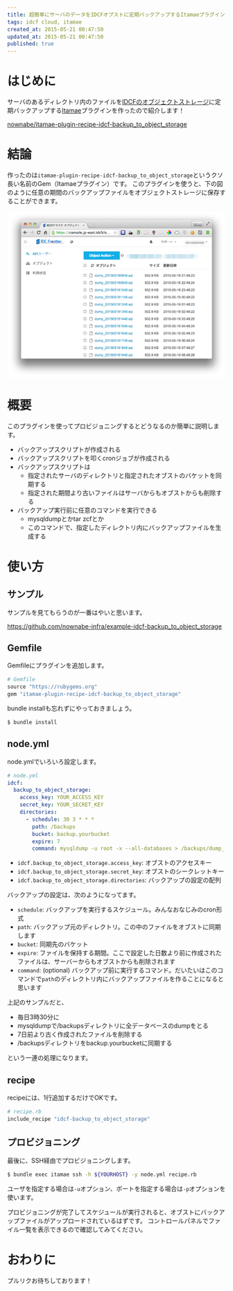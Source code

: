 ```yaml
---
title: 超簡単にサーバのデータをIDCFオブストに定期バックアップするItamaeプラグイン
tags: idcf cloud, itamae
created_at: 2015-05-21 00:47:50
updated_at: 2015-05-21 00:47:50
published: true
---
```


# はじめに
サーバのあるディレクトリ内のファイルを[IDCFのオブジェクトストレージ](http://www.idcf.jp/cloud/storage/)に定期バックアップする[Itamae](http://itamae.kitchen/)プラグインを作ったので紹介します！

[nownabe/itamae-plugin-recipe-idcf-backup_to_object_storage](https://github.com/nownabe-infra/itamae-plugin-recipe-idcf-backup_to_object_storage)

# 結論
作ったのは`itamae-plugin-recipe-idcf-backup_to_object_storage`というクソ長い名前のGem（Itamaeプラグイン）です。
このプラグインを使うと、下の図のように任意の期間のバックアップファイルをオブジェクトストレージに保存することができます。

![01](/images/articles/hatena08/01.png)

# 概要
このプラグインを使ってプロビジョニングするとどうなるのか簡単に説明します。

* バックアップスクリプトが作成される
* バックアップスクリプトを叩くcronジョブが作成される
* バックアップスクリプトは
  * 指定されたサーバのディレクトリと指定されたオブストのバケットを同期する
  * 指定された期間より古いファイルはサーバからもオブストからも削除する
* バックアップ実行前に任意のコマンドを実行できる
  * mysqldumpとかtar zcfとか
  * このコマンドで、指定したディレクトリ内にバックアップファイルを生成する

# 使い方
## サンプル
サンプルを見てもらうのが一番はやいと思います。

https://github.com/nownabe-infra/example-idcf-backup_to_object_storage

## Gemfile
Gemfileにプラグインを追加します。

```ruby
# Gemfile
source "https://rubygems.org"
gem "itamae-plugin-recipe-idcf-backup_to_object_storage"
```

bundle installも忘れずにやっておきましょう。

```bash
$ bundle install
```

## node.yml
node.ymlでいろいろ設定します。

```yaml
# node.yml
idcf:
  backup_to_object_storage:
    access_key: YOUR_ACCESS_KEY
    secret_key: YOUR_SECRET_KEY
    directories:
      - schedule: 30 3 * * *
        path: /backups
        bucket: backup.yourbucket
        expire: 7
        command: mysqldump -u root -x --all-databases > /backups/dump_`date +\%Y\%m\%d\%H\%M`.sql
```

* `idcf.backup_to_object_storage.access_key`: オブストのアクセスキー
* `idcf.backup_to_object_storage.secret_key`: オブストのシークレットキー
* `idcf.backup_to_object_storage.directories`: バックアップの設定の配列

バックアップの設定は、次のようになってます。

* `schedule`: バックアップを実行するスケジュール。みんなおなじみのcron形式
* `path`: バックアップ元のディレクトリ。この中のファイルをオブストに同期します
* `bucket`: 同期先のバケット
* `expire`: ファイルを保持する期間。ここで設定した日数より前に作成されたファイルは、サーバーからもオブストからも削除されます
* `command`: (optional) バックアップ前に実行するコマンド。だいたいはこのコマンドで`path`のディレクトリ内にバックアップファイルを作ることになると思います

上記のサンプルだと、

* 毎日3時30分に
* mysqldumpで/backupsディレクトリに全データベースのdumpをとる
* 7日前より古く作成されたファイルを削除する
* /backupsディレクトリをbackup.yourbucketに同期する

という一連の処理になります。

## recipe
recipeには、1行追加するだけでOKです。

```ruby
# recipe.rb
include_recipe "idcf-backup_to_object_storage"
```

## プロビジョニング
最後に、SSH経由でプロビジョニングします。

```bash
$ bundle exec itamae ssh -h ${YOURHOST} -y node.yml recipe.rb
```

ユーザを指定する場合は`-u`オプション、ポートを指定する場合は`-p`オプションを使います。

プロビジョニングが完了してスケジュールが実行されると、オブストにバックアップファイルがアップロードされているはずです。
コントロールパネルでファイル一覧を表示できるので確認してみてください。

# おわりに
プルリクお待ちしております！
